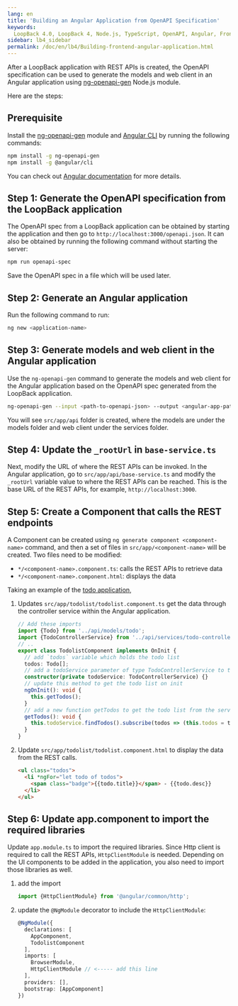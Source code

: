 ```yaml
---
lang: en
title: 'Building an Angular Application from OpenAPI Specification'
keywords:
  LoopBack 4.0, LoopBack 4, Node.js, TypeScript, OpenAPI, Angular, Frontend
sidebar: lb4_sidebar
permalink: /doc/en/lb4/Building-frontend-angular-application.html
---
```


After a LoopBack application with REST APIs is created, the OpenAPI
specification can be used to generate the models and web client in an Angular
application using [ng-openapi-gen](https://www.npmjs.com/package/ng-openapi-gen)
Node.js module.

Here are the steps:

## Prerequisite

Install the [ng-openapi-gen](https://www.npmjs.com/package/ng-openapi-gen)
module and [Angular CLI](https://www.npmjs.com/package/@angular/cli) by running
the following commands:

```sh
npm install -g ng-openapi-gen
npm install -g @angular/cli
```

You can check out [Angular documentation](https://angular.io/docs) for more
details.

## Step 1: Generate the OpenAPI specification from the LoopBack application

The OpenAPI spec from a LoopBack application can be obtained by starting the
application and then go to `http://localhost:3000/openapi.json`. It can also be
obtained by running the following command without starting the server:

```sh
npm run openapi-spec
```

Save the OpenAPI spec in a file which will be used later.

## Step 2: Generate an Angular application

Run the following command to run:

```sh
ng new <application-name>
```

## Step 3: Generate models and web client in the Angular application

Use the `ng-openapi-gen` command to generate the models and web client for the
Angular application based on the OpenAPI spec generated from the LoopBack
application.

```sh
ng-openapi-gen --input <path-to-openapi-json> --output <angular-app-path>/src/app/api
```

You will see `src/app/api` folder is created, where the models are under the
models folder and web client under the services folder.

## Step 4: Update the `_rootUrl` in `base-service.ts`

Next, modify the URL of where the REST APIs can be invoked. In the Angular
application, go to `src/app/api/base-service.ts` and modify the `_rootUrl`
variable value to where the REST APIs can be reached. This is the base URL of
the REST APIs, for example, `http://localhost:3000`.

## Step 5: Create a Component that calls the REST endpoints

A Component can be created using `ng generate component <component-name>`
command, and then a set of files in `src/app/<component-name>` will be created.
Two files need to be modified:

- `*/<component-name>.component.ts`: calls the REST APIs to retrieve data
- `*/<component-name>.component.html`: displays the data

Taking an example of the
[todo application](https://loopback.io/doc/en/lb4/todo-tutorial.html),

1. Updates `src/app/todolist/todolist.component.ts` get the data through the
   controller service within the Angular application.

   ```ts
   // Add these imports
   import {Todo} from '../api/models/todo';
   import {TodoControllerService} from '../api/services/todo-controller.service';
   // ..
   export class TodolistComponent implements OnInit {
     // add `todos` variable which holds the todo list
     todos: Todo[];
     // add a todoService parameter of type TodoControllerService to the constructor
     constructor(private todoService: TodoControllerService) {}
     // update this method to get the todo list on init
     ngOnInit(): void {
       this.getTodos();
     }
     // add a new function getTodos to get the todo list from the service
     getTodos(): void {
       this.todoService.findTodos().subscribe(todos => (this.todos = todos));
     }
   }
   ```

2. Update `src/app/todolist/todolist.component.html` to display the data from
   the REST calls.

   ```html
   <ul class="todos">
     <li *ngFor="let todo of todos">
       <span class="badge">{{todo.title}}</span> - {{todo.desc}}
     </li>
   </ul>
   ```

## Step 6: Update app.component to import the required libraries

Update `app.module.ts` to import the required libraries. Since Http client is
required to call the REST APIs, `HttpClientModule` is needed. Depending on the
UI components to be added in the application, you also need to import those
libraries as well.

1. add the import

   ```ts
   import {HttpClientModule} from '@angular/common/http';
   ```

2. update the `@NgModule` decorator to include the `HttpClientModule`:

   ```ts
   @NgModule({
     declarations: [
       AppComponent,
       TodolistComponent
     ],
     imports: [
       BrowserModule,
       HttpClientModule // <----- add this line
     ],
     providers: [],
     bootstrap: [AppComponent]
   })
   ```
